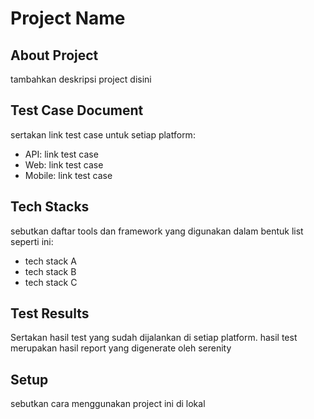 # Project Name

## About Project
tambahkan deskripsi project disini

## Test Case Document
sertakan link test case untuk setiap platform:
- API: link test case
- Web: link test case
- Mobile: link test case

## Tech Stacks
sebutkan daftar tools dan framework yang digunakan dalam bentuk list seperti ini:
- tech stack A
- tech stack B
- tech stack C

## Test Results
Sertakan hasil test yang sudah dijalankan di setiap platform. hasil test merupakan hasil report yang digenerate oleh serenity

## Setup 
sebutkan cara menggunakan project ini di lokal
